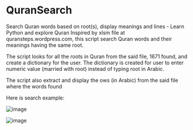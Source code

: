 # QuranSearch
Search Quran words based on root(s), display meanings and lines - Learn Python and explore Quran
Inspired by xlsm file at quransteps.wordpress.com, this script search Quran words and their meanings having the same root. 

The script looks for all the roots in Quran from the said file, 1671 found, and create a dictionary for the user. The dictionary is created for user to enter numeric value (married with root) instead of typing root in Arabic.

The script also extract and display the ows (in Arabic) from the said file where the words found

Here is search example:

![image](https://user-images.githubusercontent.com/47313728/75089251-ca953a00-550b-11ea-8cc7-19ac1cbd71a6.png)

![image](https://user-images.githubusercontent.com/47313728/75089298-2b247700-550c-11ea-851c-fab00d9d04dc.png)
